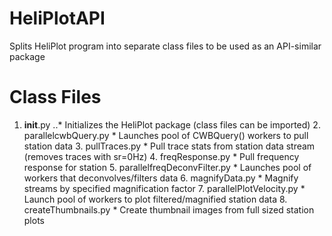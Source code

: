 HeliPlotAPI
===========

Splits HeliPlot program into separate class files to be used as an API-similar package

Class Files
============

1. __init__.py
..* Initializes the HeliPlot package (class files can be imported)
    2. parallelcwbQuery.py
        * Launches pool of CWBQuery() workers to pull station data
    3. pullTraces.py
        * Pull trace stats from station data stream (removes traces with sr=0Hz)
    4. freqResponse.py
        * Pull frequency response for station
    5. parallelfreqDeconvFilter.py
        * Launches pool of workers that deconvolves/filters data
    6. magnifyData.py
        * Magnify streams by specified magnification factor
    7. parallelPlotVelocity.py
        * Launch pool of workers to plot filtered/magnified station data
    8. createThumbnails.py
        * Create thumbnail images from full sized station plots
